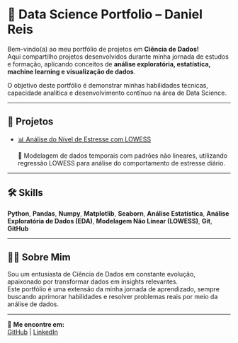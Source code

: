 # 🚀 Data Science Portfolio – Daniel Reis

Bem-vindo(a) ao meu portfólio de projetos em **Ciência de Dados!**  
Aqui compartilho projetos desenvolvidos durante minha jornada de estudos e formação, aplicando conceitos de **análise exploratória, estatística, machine learning e visualização de dados**.

O objetivo deste portfólio é demonstrar minhas habilidades técnicas, capacidade analítica e desenvolvimento contínuo na área de Data Science.

---

## 📂 Projetos

- [📊 Análise do Nível de Estresse com LOWESS](https://github.com/danielmvr/data-science-portfolio/tree/main/projetos/analise-estresse-lowess)

  🔎 Modelagem de dados temporais com padrões não lineares, utilizando regressão LOWESS para análise do comportamento de estresse diário.

---

## 🛠️ Skills

**Python**, **Pandas**, **Numpy**, **Matplotlib**, **Seaborn**, **Análise Estatística**, **Análise Exploratória de Dados (EDA)**, **Modelagem Não Linear (LOWESS)**, **Git**, **GitHub**

---

## 👨‍💻 Sobre Mim

Sou um entusiasta de Ciência de Dados em constante evolução, apaixonado por transformar dados em insights relevantes.  
Este portfólio é uma extensão da minha jornada de aprendizado, sempre buscando aprimorar habilidades e resolver problemas reais por meio da análise de dados.

---

🔗 **Me encontre em:**  
[GitHub](https://github.com/danielmvr) | [LinkedIn](https://www.linkedin.com/in/daniel-reis-833451304/)
